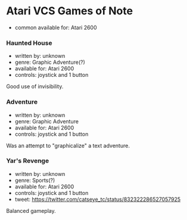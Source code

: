 Atari VCS Games of Note
=======================

*   common available for: Atari 2600


### Haunted House

*   written by: unknown
*   genre: Graphic Adventure(?)
*   available for: Atari 2600
*   controls: joystick and 1 button

Good use of invisibility.

### Adventure

*   written by: unknown
*   genre: Graphic Adventure
*   available for: Atari 2600
*   controls: joystick and 1 button

Was an attempt to "graphicalize" a text adventure.

### Yar's Revenge

*   written by: unknown
*   genre: Sports(?)
*   available for: Atari 2600
*   controls: joystick and 1 button
*   tweet: https://twitter.com/catseye_tc/status/832322286527057925

Balanced gameplay.
